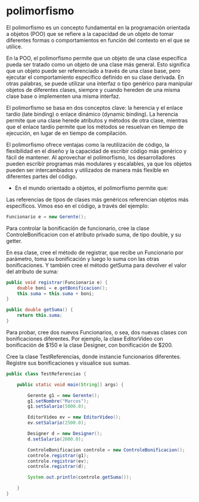 # polimorfismo
El polimorfismo es un concepto fundamental en la programación orientada a objetos (POO) que se refiere a la capacidad de un objeto de tomar diferentes formas o comportamientos en función del contexto en el que se utilice.

En la POO, el polimorfismo permite que un objeto de una clase específica pueda ser tratado como un objeto de una clase más general. Esto significa que un objeto puede ser referenciado a través de una clase base, pero ejecutar el comportamiento específico definido en su clase derivada. En otras palabras, se puede utilizar una interfaz o tipo genérico para manipular objetos de diferentes clases, siempre y cuando hereden de una misma clase base o implementen una misma interfaz.

El polimorfismo se basa en dos conceptos clave: la herencia y el enlace tardío (late binding) o enlace dinámico (dynamic binding). La herencia permite que una clase herede atributos y métodos de otra clase, mientras que el enlace tardío permite que los métodos se resuelvan en tiempo de ejecución, en lugar de en tiempo de compilación.

El polimorfismo ofrece ventajas como la reutilización de código, la flexibilidad en el diseño y la capacidad de escribir código más genérico y fácil de mantener. Al aprovechar el polimorfismo, los desarrolladores pueden escribir programas más modulares y escalables, ya que los objetos pueden ser intercambiados y utilizados de manera más flexible en diferentes partes del código.

+ En el mundo orientado a objetos, el polimorfismo permite que:

Las referencias de tipos de clases más genéricos referencian objetos más específicos.
Vimos eso en el código, a través del ejemplo:

```java
Funcionario e = new Gerente();
```
Para controlar la bonificación de funcionario, cree la clase ControleBonificacion con el atributo privado suma, de tipo double, y su getter.

En esa clase, cree el método de registrar, que recibe un Funcionario por parámetro, toma su bonificación y luego lo suma con las otras bonificaciones. Y también cree el método getSuma para devolver el valor del atributo de suma:
```java
public void registrar(Funcionario e) {
    double boni = e.getBonificacion();
    this.suma = this.suma + boni;
}

public double getSuma() {
    return this.suma;
}
```
Para probar, cree dos nuevos Funcionarios, o sea, dos nuevas clases con bonificaciones diferentes. Por ejemplo, la clase EditorVideo con bonificación de $150 e la clase Designer, con bonificación de $200.

Cree la clase TestReferencias, donde instancie funcionarios diferentes. Registre sus bonificaciones y visualice sus sumas.

```java
public class TestReferencias {

    public static void main(String[] args) {

        Gerente g1 = new Gerente();
        g1.setNombre("Marcos");
        g1.setSalario(5000.0);

        EditorVideo ev = new EditorVideo();
        ev.setSalario(2500.0);

        Designer d = new Designer();
        d.setSalario(2000.0);

        ControleBonificacion controle = new ControleBonificacion();
        controle.registrar(g1);
        controle.registrar(ev);
        controle.registrar(d);

        System.out.println(controle.getSuma());

    }
}
```
